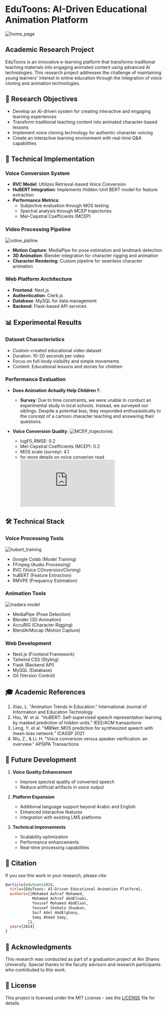 # EduToons: AI-Driven Educational Animation Platform

![home_page](docs/home2.png)


## Academic Research Project

EduToons is an innovative e-learning platform that transforms traditional teaching materials into engaging animated content using advanced AI technologies.
This research project addresses the challenge of maintaining young learners' interest in online education through the integration of voice cloning and animation technologies.


## 🎯 Research Objectives

- Develop an AI-driven system for creating interactive and engaging learning experiences
- Transform traditional teaching content into animated character-based lessons
- Implement voice cloning technology for authentic character voicing
- Create an interactive learning environment with real-time Q&A capabilities

## 🔬 Technical Implementation

### Voice Conversion System
- **RVC Model**: Utilizes Retrieval-based Voice Conversion
- **HuBERT Integration**: Implements Hidden-Unit BERT model for feature extraction
- **Performance Metrics**:
  - Subjective evaluation through MOS testing
  - Spectral analysis through MCEP trajectories
  - Mel-Cepstral Coefficients (MCEP)
### Video Processing Pipeline
![vidoe_pipline](docs/video_pipline.png)

- **Motion Capture**: MediaPipe for pose estimation and landmark detection
- **3D Animation**: Blender integration for character rigging and animation
- **Character Rendering**: Custom pipeline for seamless character animation

### Web Platform Architecture
- **Frontend**: Next.js
- **Authentication**: Clerk.js 
- **Database**: MySQL for data management
- **Backend**: Flask-based API services

## 📊 Experimental Results

### Dataset Characteristics
- Custom-created educational video dataset
- Duration: 10-20 seconds per video
- Focus on full-body visibility and simple movements
- Content: Educational lessons and stories for children

### Performance Evaluation
- **Does Animation Actually Help Children ?**:
    - **Survey**:
    Due to time constraints, we were unable to conduct an experimental study in local schools. Instead, we surveyed our siblings.
    Despite a potential bias, they responded enthusiastically to the concept of a cartoon character teaching and answering their questions.

- **Voice Conversion Quality**:
![MCEP_trajectories](docs/MCEP_TRAJECTORY_GRAPH.png) 

  - logF0_RMSE: 0.2
  - Mel-Cepstral Coefficients (MCEP): 0.2
  - MOS scale (survey): 4.1
  - for more details on voice converion read ![here](https://github.com/YoussefMohamedym3/voice-conversion-evaluation/blob/main/README.md).

## 🛠️ Technical Stack

### Voice Processing Tools
![hubert_training](docs/HUBERT_TRAINING.png)

- Google Colab (Model Training)
- FFmpeg (Audio Processing)
- RVC (Voice COnversion/Cloning)
- huBERT (Feature Extraction)
- RMVPE (Frequency Estimation)

### Animation Tools
![madara model](docs/Model.png)

- MediaPipe (Pose Detection)
- Blender (3D Animation)
- AccuRIG (Character Rigging)
- BlendArMocap (Motion Capture)

### Web Development
- Next.js (Frontend Framework)
- Tailwind CSS (Styling)
- Flask (Backend API)
- MySQL (Database)
- Git (Version Control)

## 🎓 Academic References

1. Xiao, L. "Animation Trends in Education." International Journal of Information and Education Technology
2. Hsu, W. et al. "HuBERT: Self-supervised speech representation learning by masked prediction of hidden units." IEEE/ACM transactions
3. Leng, Y. et al. "MBNet: MOS prediction for synthesized speech with mean-bias network." ICASSP 2021
4. Wu, Z., & Li, H. "Voice conversion versus speaker verification: an overview." APSIPA Transactions

## 🔄 Future Development

1. **Voice Quality Enhancement**
   - Improve spectral quality of converted speech
   - Reduce artificial artifacts in voice output

2. **Platform Expansion**
   - Additional language support beyond Arabic and English
   - Enhanced interactive features
   - Integration with existing LMS platforms

3. **Technical Improvements**
   - Scalability optimization
   - Performance enhancements
   - Real-time processing capabilities

## 📝 Citation

If you use this work in your research, please cite:

```bibtex
@article{edutoons2024,
  title={EduToons: AI-Driven Educational Animation Platform},
  authors={[Mohamed Ashraf Mohamed,
            Mohamed Ashraf AbdElnabi,
            Youssef Mohamed AbdElaal,
            Youssef Shehata Shaaban,
            Saif Adel AbdElghany,
            Samy Ahmed Samy,
          ]},
  year={2024}
}
```

## 🤝 Acknowledgments

This research was conducted as part of a graduation project at Ain Shams University. Special thanks to the faculty advisors and research participants who contributed to this work.

## 📄 License

This project is licensed under the MIT License - see the [LICENSE](LICENSE) file for details.
